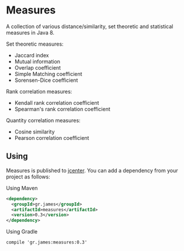 # Measures

A collection of various distance/similarity, set theoretic and statistical measures in Java 8.

Set theoretic measures:

- Jaccard index
- Mutual information
- Overlap coefficient
- Simple Matching coefficient
- Sorensen-Dice coefficient

Rank correlation measures:
- Kendall rank correlation coefficient
- Spearman's rank correlation coefficient

Quantity correlation measures:
- Cosine similarity
- Pearson correlation coefficient

## Using

Measures is published to
[jcenter](https://bintray.com/gstamatelat/measures/measures). You
can add a dependency from your project as follows:

Using Maven

```xml
<dependency>
  <groupId>gr.james</groupId>
  <artifactId>measures</artifactId>
  <version>0.3</version>
</dependency>
```

Using Gradle

```
compile 'gr.james:measures:0.3'
```

